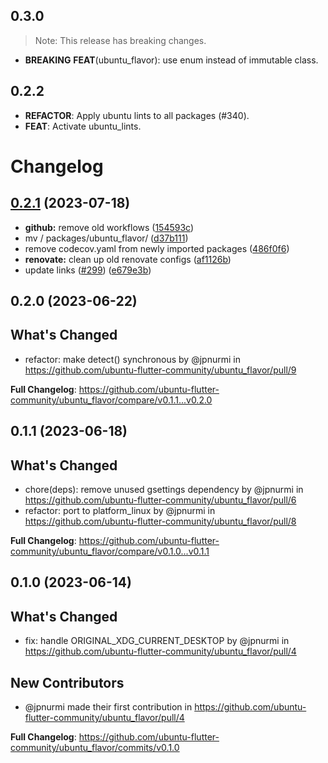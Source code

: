 ## 0.3.0

> Note: This release has breaking changes.

 - **BREAKING** **FEAT**(ubuntu_flavor): use enum instead of immutable class.

## 0.2.2

 - **REFACTOR**: Apply ubuntu lints to all packages (#340).
 - **FEAT**: Activate ubuntu_lints.

# Changelog

## [0.2.1](https://github.com/canonical/ubuntu-flutter-plugins/compare/ubuntu_flavor-v0.2.0...ubuntu_flavor-v0.2.1) (2023-07-18)


* **github:** remove old workflows ([154593c](https://github.com/canonical/ubuntu-flutter-plugins/commit/154593c71e41672e830d3dc208231de10fd86b4e))
* mv / packages/ubuntu_flavor/ ([d37b111](https://github.com/canonical/ubuntu-flutter-plugins/commit/d37b111614b0b0b0767e335a2e590a1694d2a2fb))
* remove codecov.yaml from newly imported packages ([486f0f6](https://github.com/canonical/ubuntu-flutter-plugins/commit/486f0f696ab14f9d068a1cbae561152834c3a129))
* **renovate:** clean up old renovate configs ([af1126b](https://github.com/canonical/ubuntu-flutter-plugins/commit/af1126ba62d60fb411ddb0b29e326f0f51a6b297))
* update links ([#299](https://github.com/canonical/ubuntu-flutter-plugins/issues/299)) ([e679e3b](https://github.com/canonical/ubuntu-flutter-plugins/commit/e679e3b3a8a6316a0fc56e9695a6798d26f3929b))

## 0.2.0 (2023-06-22)

## What's Changed
* refactor: make detect() synchronous by @jpnurmi in https://github.com/ubuntu-flutter-community/ubuntu_flavor/pull/9


**Full Changelog**: https://github.com/ubuntu-flutter-community/ubuntu_flavor/compare/v0.1.1...v0.2.0

## 0.1.1 (2023-06-18)

## What's Changed
* chore(deps): remove unused gsettings dependency by @jpnurmi in https://github.com/ubuntu-flutter-community/ubuntu_flavor/pull/6
* refactor: port to platform_linux by @jpnurmi in https://github.com/ubuntu-flutter-community/ubuntu_flavor/pull/8


**Full Changelog**: https://github.com/ubuntu-flutter-community/ubuntu_flavor/compare/v0.1.0...v0.1.1

## 0.1.0 (2023-06-14)

## What's Changed
* fix: handle ORIGINAL_XDG_CURRENT_DESKTOP by @jpnurmi in https://github.com/ubuntu-flutter-community/ubuntu_flavor/pull/4

## New Contributors
* @jpnurmi made their first contribution in https://github.com/ubuntu-flutter-community/ubuntu_flavor/pull/4

**Full Changelog**: https://github.com/ubuntu-flutter-community/ubuntu_flavor/commits/v0.1.0
